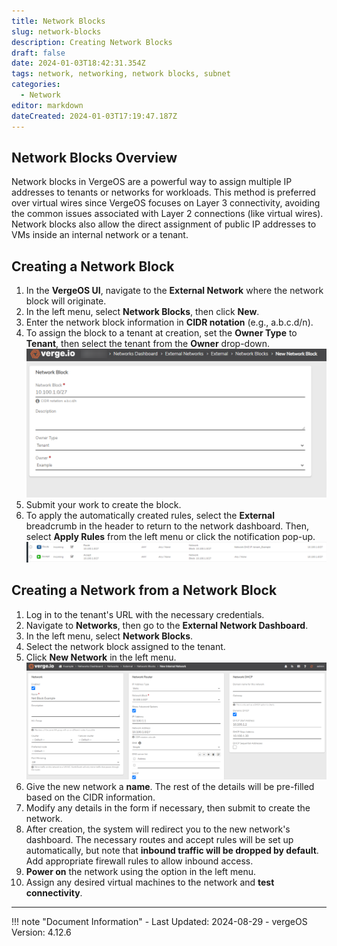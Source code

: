 ```yaml
---
title: Network Blocks
slug: network-blocks
description: Creating Network Blocks
draft: false
date: 2024-01-03T18:42:31.354Z
tags: network, networking, network blocks, subnet
categories:
  - Network
editor: markdown
dateCreated: 2024-01-03T17:19:47.187Z
---
```


## Network Blocks Overview

Network blocks in VergeOS are a powerful way to assign multiple IP addresses to tenants or networks for workloads. This method is preferred over virtual wires since VergeOS focuses on Layer 3 connectivity, avoiding the common issues associated with Layer 2 connections (like virtual wires). Network blocks also allow the direct assignment of public IP addresses to VMs inside an internal network or a tenant.

## Creating a Network Block

1. In the **VergeOS UI**, navigate to the **External Network** where the network block will originate.
2. In the left menu, select **Network Blocks**, then click **New**.
3. Enter the network block information in **CIDR notation** (e.g., a.b.c.d/n).
4. To assign the block to a tenant at creation, set the **Owner Type** to **Tenant**, then select the tenant from the **Owner** drop-down.
   ![new-network-block.png](/docs/public/new-network-block.png)
5. Submit your work to create the block.
6. To apply the automatically created rules, select the **External** breadcrumb in the header to return to the network dashboard. Then, select **Apply Rules** from the left menu or click the notification pop-up.
   ![net-block-rules.png](/docs/public/net-block-rules.png)

## Creating a Network from a Network Block

1. Log in to the tenant's URL with the necessary credentials.
2. Navigate to **Networks**, then go to the **External Network Dashboard**.
3. In the left menu, select **Network Blocks**.
4. Select the network block assigned to the tenant.
5. Click **New Network** in the left menu.
   ![new-net-from-block.png](/docs/public/new-net-from-block.png)
6. Give the new network a **name**. The rest of the details will be pre-filled based on the CIDR information.
7. Modify any details in the form if necessary, then submit to create the network.
8. After creation, the system will redirect you to the new network's dashboard. The necessary routes and accept rules will be set up automatically, but note that **inbound traffic will be dropped by default**. Add appropriate firewall rules to allow inbound access.
9. **Power on** the network using the option in the left menu.
10. Assign any desired virtual machines to the network and **test connectivity**.


---

!!! note "Document Information"
    - Last Updated: 2024-08-29
    - vergeOS Version: 4.12.6
